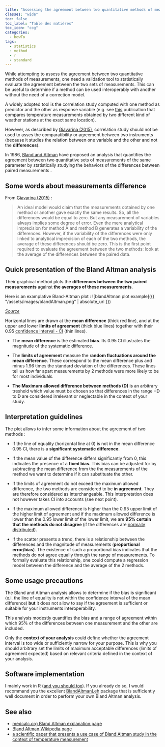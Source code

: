```yaml
---
title: "Assessing the agreement between two quantitative methods of measurements : understanding the Bland Altman analysis"
classes: "wide"
toc: false
toc_label: "Table des matières"
toc_icon: "cog"
categories:
  - howTo
tags:
  - statistics
  - method
  - r
  - standard
---
```


While attempting to assess the agreement between two quantitative methods of measurements, one need a validation tool to statistically evaluate the agreement between the two sets of measurements. This can be useful to determine if a method can be used interoperably with another without the need of a correction model.

A widely adopted tool is the correlation study computed with one method as predictor and the other as response variable (e.g. see [this](http://onlinelibrary.wiley.com/doi/10.1002/wea.2158/pdf) publication that compares temperature measurements obtained by two different kind of weather stations at the exact same location).  

However, as described by [Giavarina (2015)](https://www.ncbi.nlm.nih.gov/pmc/articles/PMC4470095/), correlation study should not be used to asses the comparatibility or agreement between two instruments (because it studies the relation between one variable and the other and not the __differences__).

In 1986, [Bland and Altman](https://www-users.york.ac.uk/~mb55/meas/ba.pdf) have proposed an analysis that quantifies the agreement between two quantitative sets of measurements of the same parameter by statistically studying the behaviors of the differences between paired measurements . 

## Some words about measurements difference

From [Giavarina (2015)](https://www.ncbi.nlm.nih.gov/pmc/articles/PMC4470095/) :

> An ideal model would claim that the measurements obtained by one method or another gave exactly the same results. So, all the differences would be equal to zero. But any measurement of variables always implies some degree of error. Even the mere analytical imprecision for method A and method B generates a variability of the differences. However, if the variability of the differences were only linked to analytical imprecision of each of the two methods, the average of these differences should be zero. This is the first point required to evaluate the agreement between the two methods: look at the average of the differences between the paired data.


## Quick presentation of the Bland Altman analysis

Their graphical method plots the __differences between the two paired measurements__ against __the averages of these measurements__.

Here is an examplative Bland-Altman plot : 
![blandAltman plot example]({{ "/assets/images/blandAltman.png" | absolute_url }})

*[Source](https://cran.r-project.org/web/packages/BlandAltmanLeh/vignettes/Intro.html)*

Horizontal lines are drawn at the __mean difference__ (thick red line), and at the upper and lower __limits of agreement__ (thick blue lines) together with their 0.95 [confidence interval - CI](https://www.mathsisfun.com/data/confidence-interval.html) (thin lines). 

* The __mean difference__ is the estimated __bias__. Its 0.95 CI illustrates the magnitude of the systematic difference. 

* The __limits of agreement__ measure the __random fluctuations around the mean difference__. These correspond to the mean difference plus and minus 1.96 times the standard deviation of the differences. These lines tell us how far apart measurements by 2 methods were more likely to be for most individuals.

* __The Maximum allowed difference between methods (D)__ is an arbitrary treshold which value must be chosen so that differences in the range −D to D are considered irrelevant or neglectable in the context of your study.

## Interpretation guidelines

The plot allows to infer some information about the agreement of two methods : 

* If the line of equality (horizontal line at 0) is not in the mean difference 0.95 CI, there is a __significant systematic difference__.

* If the mean value of the difference differs significantly from 0, this indicates the presence of a __fixed bias__.  This bias can be adjusted for by subtracting the mean difference from the the measurements of the method we want to determine if it can substituate the other. 

* If the limits of agreement do not exceed the maximum allowed difference, the two methods are considered to be __in agreement__. They are therefore considered as interchangeable. This interpretation does not however takes CI into accounts (see next point).

* If the maximum allowed difference is higher than the 0.95 upper limit of the higher limit of agreement and if the maximum allowed difference is lower than the 0.95 lower limit of the lower limit, we are __95% certain that the methods do not disagree__ (if the differences are [normally distributed](https://rexplorations.wordpress.com/2015/08/11/normality-tests-in-r/)).

* If the scatter presents a trend, there is a relationship between the differences and the magnitude of measurements (__proportional error/bias__). The existence of such a proportional bias indicates that the methods do not agree equally through the range of measurements. To formally evaluate this relationship, one could compute a regression model between the difference and the average of the 2 methods. 

## Some usage precautions

The Bland and Altman analysis allows to determine if the bias is significant (e.i. the line of equality is not within the confidence interval of the mean difference) __but__ it does not allow to say if the agreement is sufficient or suitable for your instruments interoperability.  

This analysis modestly quantifies the bias and a range of agreement within which 95% of the differences between one measurement and the other are included.

Only the __context of your analysis__ could define whether the agreement interval is too wide or sufficiently narrow for your purpose. This is why you should arbitrary set the limits of maximum acceptable differences (limits of agreement expected) based on relevant criteria defined in the context of your analysis.


## Software implementation

I mainly work in R ([and you should too](https://www.r-bloggers.com/why-use-r-five-reasons/)). 
If you already do so, I would recommand you the excellent [BlandAltmanLeh](https://cran.r-project.org/web/packages/BlandAltmanLeh/vignettes/Intro.html) package that is sufficiently well document in order to perform your own Bland Altman analysis.


## See also

* [medcalc.org Bland Altman explanation page](https://www.medcalc.org/manual/blandaltman.php)
* [Bland Altman Wikipedia page](https://en.wikipedia.org/wiki/Bland%E2%80%93Altman_plot#/media/File:Bland-Alman_Plot_with_CI%27s_on_LOA.png)
* [a scientific paper that presents a use case of Bland Altman study in the context of temperature measurement](https://repository.uwl.ac.uk/id/eprint/2044/1/Amoako-Attah-Jahromi-2015-Method-comparison-analysis-of-dwellings-temperatures-in-the-UK.pdf)


